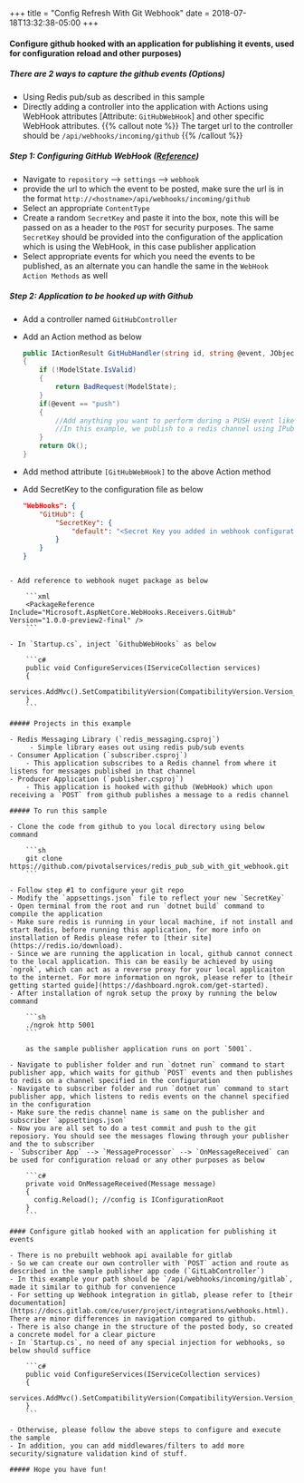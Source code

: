 +++
title = "Config Refresh With Git Webhook"
date = 2018-07-18T13:32:38-05:00
+++

#### Configure github hooked with an application for publishing it events, used for configuration reload and other purposes)

##### There are 2 ways to capture the github events (Options)

  - Using Redis pub/sub as described in this sample 
  - Directly adding a controller into the application with Actions using WebHook attributes [Attribute: `GitHubWebHook`] and other specific WebHook attributes. 
  {{% callout note %}}
  The target url to the controller should be `/api/webhooks/incoming/github`
  {{% /callout %}}

##### Step 1: Configuring GitHub WebHook ([Reference](https://developer.github.com/webhooks/creating/))
- Navigate to `repository` --> `settings` --> `webhook`
- provide the url to which the event to be posted, make sure the url is in the format `http://<hostname>/api/webhooks/incoming/github`
- Select an appropriate `ContentType`
- Create a random `SecretKey` and paste it into the box, note this will be passed on as a header to the `POST` for security purposes. The same `SecretKey` should be provided into the configuration of the application which is using the WebHook, in this case publisher application
- Select appropriate events for which you need the events to be published, as an alternate you can handle the same in the `WebHook Action Methods` as well

##### Step 2: Application to be hooked up with Github
- Add a controller named `GitHubController`
- Add an Action method as below
 
    ```c#
    public IActionResult GitHubHandler(string id, string @event, JObject data)
    {
        if (!ModelState.IsValid)
        {
            return BadRequest(ModelState);
        }
        if(@event == "push")
        {
            //Add anything you want to perform during a PUSH event like IConfigurationRoot.Reload(), if you want to reload the configurations (as mentioned on Option #1)
            //In this example, we publish to a redis channel using IPublisher (option #2)
        }
        return Ok();
    }
    ```

- Add method attribute `[GitHubWebHook]` to the above Action method
- Add SecretKey to the configuration file as below

    ```json
    "WebHooks": {
        "GitHub": {
            "SecretKey": {
                "default": "<Secret Key you added in webhook configuration of github repository>"
            }
        }
    }
```

- Add reference to webhook nuget package as below

    ```xml
    <PackageReference Include="Microsoft.AspNetCore.WebHooks.Receivers.GitHub" Version="1.0.0-preview2-final" />
    ```

- In `Startup.cs`, inject `GithubWebHooks` as below

    ```c#
    public void ConfigureServices(IServiceCollection services)
    {
        services.AddMvc().SetCompatibilityVersion(CompatibilityVersion.Version_2_1).AddGitHubWebHooks();
    }
    ```

##### Projects in this example

- Redis Messaging Library (`redis_messaging.csproj`) 
     - Simple library eases out using redis pub/sub events    
- Consumer Application (`subscriber.csproj`)
    - This application subscribes to a Redis channel from where it listens for messages published in that channel
- Producer Application (`publisher.csproj`)
    - This application is hooked with github (WebHook) which upon receiving a `POST` from github publishes a message to a redis channel

##### To run this sample

- Clone the code from github to you local directory using below command

    ```sh
    git clone https://github.com/pivotalservices/redis_pub_sub_with_git_webhook.git
    ```

- Follow step #1 to configure your git repo
- Modify the `appsettings.json` file to reflect your new `SecretKey`
- Open terminal from the root and run `dotnet build` command to compile the application
- Make sure redis is running in your local machine, if not install and start Redis, before running this application, for more info on installation of Redis please refer to [their site](https://redis.io/download).
- Since we are running the application in local, github cannot connect to the local application. This can be easily be achieved by using `ngrok`, which can act as a reverse proxy for your local applicaiton to the internet. For more information on ngrok, please refer to [their getting started guide](https://dashboard.ngrok.com/get-started).
- After installation of ngrok setup the proxy by running the below command

    ```sh
    ./ngrok http 5001
    ```

    as the sample publisher application runs on port `5001`.

- Navigate to publisher folder and run `dotnet run` command to start publisher app, which waits for github `POST` events and then publishes to redis on a channel specified in the configuration
- Navigate to subscriber folder and run `dotnet run` command to start publisher app, which listens to redis events on the channel specified in the configuration
- Make sure the redis channel name is same on the publisher and subscriber `appsettings.json`
- Now you are all set to do a test commit and push to the git reposiory. You should see the messages flowing through your publisher and the to subscriber
- `Subscriber App` --> `MessageProcessor` --> `OnMessageReceived` can be used for configuration reload or any other purposes as below

    ```c#
    private void OnMessageReceived(Message message)
    {
      config.Reload(); //config is IConfigurationRoot
    }
    ```

#### Configure gitlab hooked with an application for publishing it events

- There is no prebuilt webhook api available for gitlab
- So we can create our own controller with `POST` action and route as described in the sample publisher app code (`GitLabController`)
- In this example your path should be `/api/webhooks/incoming/gitlab`, made it similar to github for convenience
- For setting up Webhook integration in gitlab, please refer to [their documentation](https://docs.gitlab.com/ce/user/project/integrations/webhooks.html). There are minor differences in navigation compared to github.
- There is also change in the structure of the posted body, so created a concrete model for a clear picture
- In `Startup.cs`, no need of any special injection for webhooks, so below should suffice

    ```c#
    public void ConfigureServices(IServiceCollection services)
    {
        services.AddMvc().SetCompatibilityVersion(CompatibilityVersion.Version_2_1);
    }
    ```

- Otherwise, please follow the above steps to configure and execute the sample
- In addition, you can add middlewares/filters to add more security/signature validation kind of stuff.

##### Hope you have fun!
